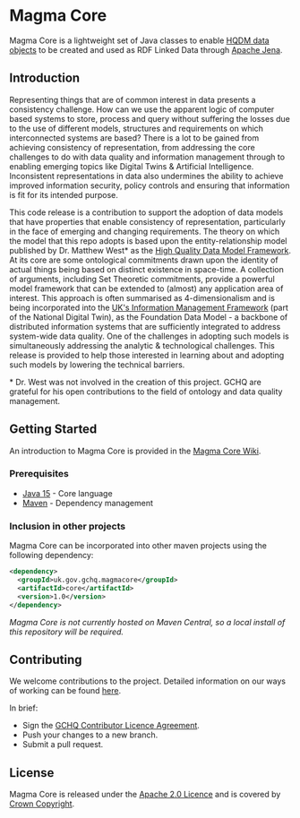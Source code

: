 # Magma Core

Magma Core is a lightweight set of Java classes to enable [HQDM data objects](https://github.com/gchq/HQDM) to be created and used as RDF Linked Data through [Apache Jena](https://jena.apache.org).

## Introduction

Representing things that are of common interest in data presents a consistency challenge. How can we use the apparent logic of computer based systems to store, process and query without suffering the losses due to the use of different models, structures and requirements on which interconnected systems are based? There is a lot to be gained from achieving consistency of representation, from addressing the core challenges to do with data quality and information management through to enabling emerging topics like Digital Twins & Artificial Intelligence. Inconsistent representations in data also undermines the ability to achieve improved information security, policy controls and ensuring that information is fit for its intended purpose.

This code release is a contribution to support the adoption of data models that have properties that enable consistency of representation, particularly in the face of emerging and changing requirements. The theory on which the model that this repo adopts is based upon the entity-relationship model published by Dr. Matthew West\* as the [High Quality Data Model Framework](http://www.informationjunction.co.uk/hqdm_framework/). At its core are some ontological commitments drawn upon the identity of actual things being based on distinct existence in space-time. A collection of arguments, including Set Theoretic commitments, provide a powerful model framework that can be extended to (almost) any application area of interest. This approach is often summarised as 4-dimensionalism and is being incorporated into the [UK's Information Management Framework]() (part of the National Digital Twin), as the Foundation Data Model - a backbone of distributed information systems that are sufficiently integrated to address system-wide data quality. One of the challenges in adopting such models is simultaneously addressing the analytic & technological challenges. This release is provided to help those interested in learning about and adopting such models by lowering the technical barriers.

\* Dr. West was not involved in the creation of this project. GCHQ are grateful for his open contributions to the field of ontology and data quality management.

## Getting Started

An introduction to Magma Core is provided in the [Magma Core Wiki](https://github.com/gchq/MagmaCore/wiki).

### Prerequisites

- [Java 15](https://openjdk.java.net/projects/jdk/15/) - Core language
- [Maven](https://maven.apache.org/) - Dependency management

### Inclusion in other projects

Magma Core can be incorporated into other maven projects using the following dependency:

```xml
<dependency>
  <groupId>uk.gov.gchq.magmacore</groupId>
  <artifactId>core</artifactId>
  <version>1.0</version>
</dependency>
```

_Magma Core is not currently hosted on Maven Central, so a local install of this repository will be required._

## Contributing

We welcome contributions to the project. Detailed information on our ways of working can be found [here](CONTRIBUTING.md).

In brief:

- Sign the [GCHQ Contributor Licence Agreement](https://cla-assistant.io/gchq/MagmaCore).
- Push your changes to a new branch.
- Submit a pull request.

## License

Magma Core is released under the [Apache 2.0 Licence](https://www.apache.org/licenses/LICENSE-2.0) and is covered by [Crown Copyright](https://www.nationalarchives.gov.uk/information-management/re-using-public-sector-information/copyright-and-re-use/crown-copyright/).
